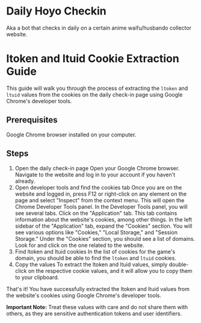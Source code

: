 # Daily Hoyo Checkin

Aka a bot that checks in daily on a certain anime waifu/husbando collector website.

# ltoken and ltuid Cookie Extraction Guide

This guide will walk you through the process of extracting the `ltoken` and `ltuid` values from the cookies on the daily check-in page using Google Chrome's developer tools.

## Prerequisites

Google Chrome browser installed on your computer.

## Steps

1. Open the daily check-in page
   Open your Google Chrome browser.
   Navigate to the website and log in to your account if you haven't already.
2. Open developer tools and find the cookies tab
   Once you are on the website and logged in, press F12 or right-click on any element on the page and select "Inspect" from the context menu. This will open the Chrome Developer Tools panel. In the Developer Tools panel, you will see several tabs. Click on the "Application" tab. This tab contains information about the website's cookies, among other things. In the left sidebar of the "Application" tab, expand the "Cookies" section. You will see various options like "Cookies," "Local Storage," and "Session Storage."
   Under the "Cookies" section, you should see a list of domains. Look for and click on the one related to the website.
3. Find ltoken and ltuid cookies
   In the list of cookies for the game's domain, you should be able to find the `ltoken` and `ltuid` cookies.
4. Copy the values
   To extract the ltoken and ltuid values, simply double-click on the respective cookie values, and it will allow you to copy them to your clipboard.

That's it! You have successfully extracted the ltoken and ltuid values from the website's cookies using Google Chrome's developer tools.

**Important Note:** Treat these values with care and do not share them with others, as they are sensitive authentication tokens and user identifiers.
